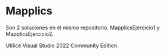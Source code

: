 # Mapplics

Son 2 soluciones en el mismo repositorio. MapplicsEjercicio1 y MapplicsEjercicio2. 

Utilicé Visual Studio 2022 Community Edition.
